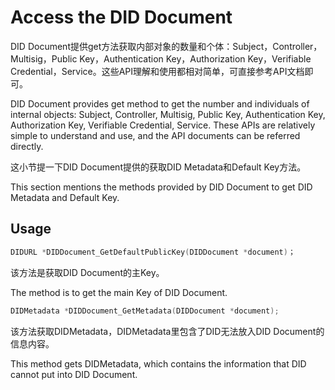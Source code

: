 # Access the DID Document

DID Document提供get方法获取内部对象的数量和个体：Subject，Controller，Multisig，Public Key，Authentication Key，Authorization Key，Verifiable Credential，Service。这些API理解和使用都相对简单，可直接参考API文档即可。

DID Document provides get method to get the number and individuals of internal objects: Subject, Controller, Multisig, Public Key, Authentication Key, Authorization Key, Verifiable Credential, Service. These APIs are relatively simple to understand and use, and the API documents can be referred directly.

这小节提一下DID Document提供的获取DID Metadata和Default Key方法。

This section mentions the methods provided by DID Document to get DID Metadata and Default Key.

## Usage

```c
DIDURL *DIDDocument_GetDefaultPublicKey(DIDDocument *document)；
```

该方法是获取DID Document的主Key。

The method is to get the main Key of DID Document.

```c
DIDMetadata *DIDDocument_GetMetadata(DIDDocument *document);
```

该方法获取DIDMetadata，DIDMetadata里包含了DID无法放入DID Document的信息内容。

This method gets DIDMetadata, which contains the information that DID cannot put into DID Document.

```c
```
